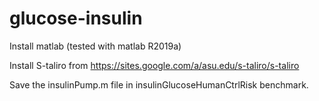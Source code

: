 # glucose-insulin


Install matlab (tested with matlab R2019a)

Install S-taliro from https://sites.google.com/a/asu.edu/s-taliro/s-taliro

Save the insulinPump.m file in insulinGlucoseHumanCtrlRisk benchmark.
